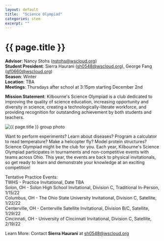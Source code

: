 ```yaml
---
layout: default
title:  "Science Olympiad"
categories: stem 
excerpt: ""
---
```


# {{ page.title }}

**Advisor**: Nancy Stohs (<nstohs@wscloud.org>)
<br/>**Student President**: Sierra Haurani (<sh0548@wscloud.org>), George Fang (<gf0660@wscloud.org>)
<br/>**Season**: Winter
<br/>**Location**: TBA
<br/>**Meetings**: Thursdays after school at 3:15pm starting December 2nd

**Mission Statement**: Kilbourne's Science Olympiad is a club dedicated to improving the quality of science education, increasing opportunity and diversity in science, creating a technologically-literate workforce, and providing recognition for outstanding achievement by both students and teachers.

<img src="{{ site.baseurl }}/images/clubs/{{ page.title }}.jpg" alt="{{ page.title }} group photo"/>

Want to perform experiments? Learn about diseases? Program a calculator to read temperature? Make a helicopter fly? Model protein structures? Science Olympiad might be the club for you. Each year, Kilbourne's Science Olympiad participates in tournaments and non-competitive events with teams across Ohio. This year, the events are back to physical invitationals, so get ready to learn and demonstrate your knowledge at an exciting competition!

Tentative Practice Events:
<br/>TWHS - Practice Invitational, Date TBA
<br/>Solon, OH - Solon High School Invitational, Division C, Traditional In-Person, 1/15/22
<br/>Columbus, OH - The Ohio State University Invitational, Division C, Satellite, 1/22/22
<br/>Centerville, OH - Centerville Satellite Invitational, Division B/C, Satellite, 1/29/22
<br/>Cincinnati, OH - University of Cincinnati Invitational, Division C, Satellite, 2/19/22

Learn More: Contact **Sierra Haurani** at <sh0548@wscloud.org>
